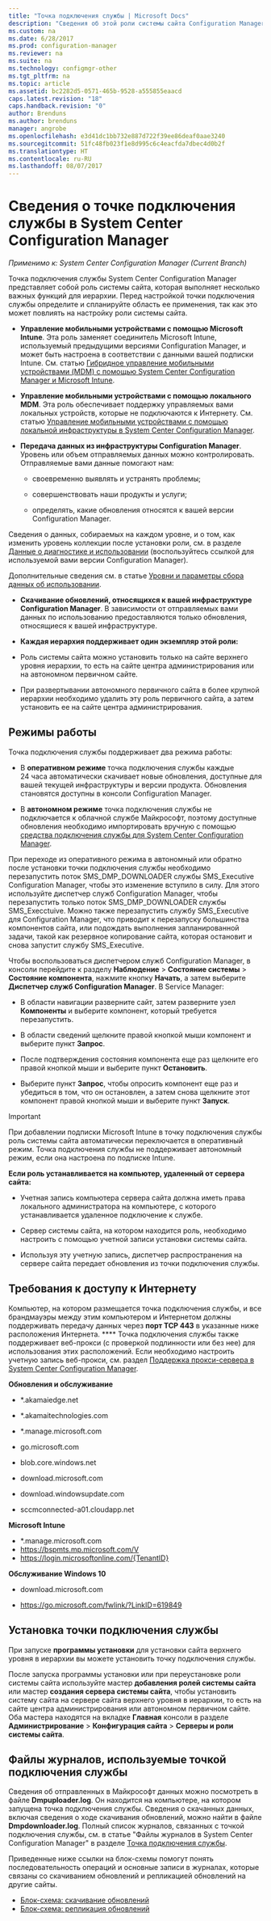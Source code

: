 ```yaml
---
title: "Точка подключения службы | Microsoft Docs"
description: "Сведения об этой роли системы сайта Configuration Manager, а также о планировании области ее использования."
ms.custom: na
ms.date: 6/28/2017
ms.prod: configuration-manager
ms.reviewer: na
ms.suite: na
ms.technology: configmgr-other
ms.tgt_pltfrm: na
ms.topic: article
ms.assetid: bc2282d5-0571-465b-9528-a555855eaacd
caps.latest.revision: "18"
caps.handback.revision: "0"
author: Brenduns
ms.author: brenduns
manager: angrobe
ms.openlocfilehash: e3d41dc1bb732e887d722f39ee86deaf0aae3240
ms.sourcegitcommit: 51fc48fb023f1e8d995c6c4eacfda7dbec4d0b2f
ms.translationtype: HT
ms.contentlocale: ru-RU
ms.lasthandoff: 08/07/2017
---
```

# <a name="about-the-service-connection-point-in-system-center-configuration-manager"></a>Сведения о точке подключения службы в System Center Configuration Manager

*Применимо к: System Center Configuration Manager (Current Branch)*

Точка подключения службы System Center Configuration Manager представляет собой роль системы сайта, которая выполняет несколько важных функций для иерархии. Перед настройкой точки подключения службы определите и спланируйте область ее применения, так как это может повлиять на настройку роли системы сайта.  

-   **Управление мобильными устройствами с помощью Microsoft Intune**. Эта роль заменяет соединитель Microsoft Intune, используемый предыдущими версиями Configuration Manager, и может быть настроена в соответствии с данными вашей подписки Intune. См. статью [Гибридное управление мобильными устройствами (MDM) с помощью System Center Configuration Manager и Microsoft Intune](../../../../mdm/understand/hybrid-mobile-device-management.md).  

-   **Управление мобильными устройствами с помощью локального MDM**. Эта роль обеспечивает поддержку управляемых вами локальных устройств, которые не подключаются к Интернету. См. статью [Управление мобильными устройствами с помощью локальной инфраструктуры в System Center Configuration Manager](../../../../mdm/understand/manage-mobile-devices-with-on-premises-infrastructure.md).  

-   **Передача данных из инфраструктуры Configuration Manager**. Уровень или объем отправляемых данных можно контролировать. Отправляемые вами данные помогают нам:  

    -   своевременно выявлять и устранять проблемы;  

    -   совершенствовать наши продукты и услуги;  

    -   определять, какие обновления относятся к вашей версии Configuration Manager.  

  Сведения о данных, собираемых на каждом уровне, и о том, как изменить уровень коллекции после установки роли, см. в разделе [Данные о диагностике и использовании](/sccm/core/plan-design/diagnostics/diagnostics-and-usage-data) (воспользуйтесь ссылкой для используемой вами версии Configuration Manager).  

  Дополнительные сведения см. в статье [Уровни и параметры сбора данных об использовании](../../../../core/servers/deploy/install/setup-reference.md#bkmk_usage).  

-   **Скачивание обновлений, относящихся к вашей инфраструктуре Configuration Manager**. В зависимости от отправляемых вами данных по использованию предоставляются только обновления, относящиеся к вашей инфраструктуре.  

- **Каждая иерархия поддерживает один экземпляр этой роли:**  

 -   Роль системы сайта можно установить только на сайте верхнего уровня иерархии, то есть на сайте центра администрирования или на автономном первичном сайте.  

  -   При развертывании автономного первичного сайта в более крупной иерархии необходимо удалить эту роль первичного сайта, а затем установить ее на сайте центра администрирования.  


##  <a name="bkmk_modes"></a> Режимы работы  
 Точка подключения службы поддерживает два режима работы:  

-   В **оперативном режиме** точка подключения службы каждые 24 часа автоматически скачивает новые обновления, доступные для вашей текущей инфраструктуры и версии продукта. Обновления становятся доступны в консоли Configuration Manager.  

-   В **автономном режиме** точка подключения службы не подключается к облачной службе Майкрософт, поэтому доступные обновления необходимо импортировать вручную с помощью [средства подключения службы для System Center Configuration Manager](../../../../core/servers/manage/use-the-service-connection-tool.md).  

При переходе из оперативного режима в автономный или обратно после установки точки подключения службы необходимо перезапустить поток SMS_DMP_DOWNLOADER службы SMS_Executive Configuration Manager, чтобы это изменение вступило в силу. Для этого используйте диспетчер служб Configuration Manager, чтобы перезапустить только поток SMS_DMP_DOWNLOADER службы SMS_Execctuive. Можно также перезапустить службу SMS_Executive для Configuration Manager, что приводит к перезапуску большинства компонентов сайта, или подождать выполнения запланированной задачи, такой как резервное копирование сайта, которая остановит и снова запустит службу SMS_Executive.  

Чтобы воспользоваться диспетчером служб Configuration Manager, в консоли перейдите к разделу **Наблюдение** > **Состояние системы** > **Состояние компонента**, нажмите кнопку **Начать**, а затем выберите **Диспетчер служб Configuration Manager**. В Service Manager:  

-   В области навигации разверните сайт, затем разверните узел **Компоненты** и выберите компонент, который требуется перезапустить.  

-   В области сведений щелкните правой кнопкой мыши компонент и выберите пункт **Запрос**.  

-   После подтверждения состояния компонента еще раз щелкните его правой кнопкой мыши и выберите пункт **Остановить**.  

-   Выберите пункт **Запрос**, чтобы опросить компонент еще раз и убедиться в том, что он остановлен, а затем снова щелкните этот компонент правой кнопкой мыши и выберите пункт **Запуск**.  

> [!IMPORTANT]  
>  При добавлении подписки Microsoft Intune в точку подключения службы роль системы сайта автоматически переключается в оперативный режим. Точка подключения службы не поддерживает автономный режим, если она настроена по подписке Intune.  

**Если роль устанавливается на компьютер, удаленный от сервера сайта:**  

-   Учетная запись компьютера сервера сайта должна иметь права локального администратора на компьютере, с которого устанавливается удаленное подключение к службе.

-   Сервер системы сайта, на котором находится роль, необходимо настроить с помощью учетной записи установки системы сайта.  

-   Используя эту учетную запись, диспетчер распространения на сервере сайта передает обновления из точки подключения службы.

##  <a name="bkmk_urls"></a> Требования к доступу к Интернету  
Компьютер, на котором размещается точка подключения службы, и все брандмауэры между этим компьютером и Интернетом должны поддерживать передачу данных через **порт TCP 443** в указанные ниже расположения Интернета. **** Точка подключения службы также поддерживает веб-прокси (с проверкой подлинности или без нее) для использования этих расположений.  Если необходимо настроить учетную запись веб-прокси, см. раздел [Поддержка прокси-сервера в System Center Configuration Manager](/sccm/core/plan-design/network/proxy-server-support).

**Обновления и обслуживание**  

-   *.akamaiedge.net  

-   *.akamaitechnologies.com 

-   *.manage.microsoft.com

-   go.microsoft.com

-   blob.core.windows.net  

-   download.microsoft.com  

-   download.windowsupdate.com

-   sccmconnected-a01.cloudapp.net  

**Microsoft Intune**  

-   *.manage.microsoft.com  
-   https://bspmts.mp.microsoft.com/V
-   https://login.microsoftonline.com/{TenantID}


**Обслуживание Windows 10**  

-   download.microsoft.com  

-   https://go.microsoft.com/fwlink/?LinkID=619849  

## <a name="install-the-service-connection-point"></a>Установка точки подключения службы
При запуске **программы установки** для установки сайта верхнего уровня в иерархии вы можете установить точку подключения службы.

После запуска программы установки или при переустановке роли системы сайта используйте мастер **добавления ролей системы сайта** или мастер **создания сервера системы сайта**, чтобы установить систему сайта на сервере сайта верхнего уровня в иерархии, то есть на сайте центра администрирования или автономном первичном сайте. Оба мастера находятся на вкладке **Главная** консоли в разделе **Администрирование** > **Конфигурация сайта** > **Серверы и роли системы сайта**.

## <a name="log-files-used-by-the-service-connection-point"></a>Файлы журналов, используемые точкой подключения службы
Сведения об отправленных в Майкрософт данных можно посмотреть в файле **Dmpuploader.log**. Он находится на компьютере, на котором запущена точка подключения службы.  Сведения о скачанных данных, включая сведения о ходе скачивания обновлений, можно найти в файле **Dmpdownloader.log**. Полный список журналов, связанных с точкой подключения службы, см. в статье "Файлы журналов в System Center Configuration Manager" в разделе [Точка подключения службы](/sccm/core/plan-design/hierarchy/log-files#BKMK_WITLog).

Приведенные ниже ссылки на блок-схемы помогут понять последовательность операций и основные записи в журналах, которые связаны со скачиванием обновлений и репликацией обновлений на другие сайты.
 - [Блок-схема: скачивание обновлений](/sccm/core/servers/manage/download-updates-flowchart)
 - [Блок-схема: репликация обновлений](/sccm/core/servers/manage/update-replication-flowchart)
